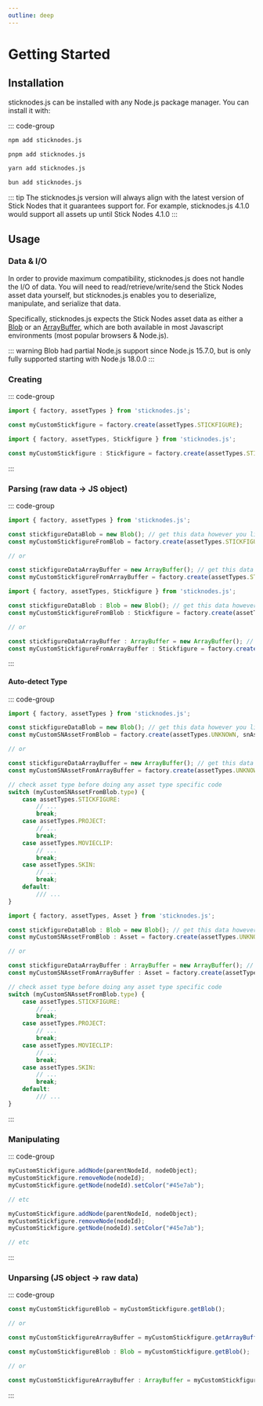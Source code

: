 ```yaml
---
outline: deep
---
```


# Getting Started

## Installation
sticknodes.js can be installed with any Node.js package manager. You can install it with:

::: code-group

```sh [npm]
npm add sticknodes.js
```

```sh [pnpm]
pnpm add sticknodes.js
```

```sh [yarn]
yarn add sticknodes.js
```

```sh [bun]
bun add sticknodes.js
```

::: tip
The sticknodes.js version will always align with the latest version of Stick Nodes that it guarantees support for. For example, sticknodes.js 4.1.0 would support all assets up until Stick Nodes 4.1.0
:::

## Usage
### Data & I/O
In order to provide maximum compatibility, sticknodes.js does not handle the I/O of data. You will need to read/retrieve/write/send the Stick Nodes asset data yourself, but sticknodes.js enables you to deserialize, manipulate, and serialize that data.

Specifically, sticknodes.js expects the Stick Nodes asset data as either a [Blob](https://developer.mozilla.org/en-US/docs/Web/API/Blob) or an [ArrayBuffer](https://developer.mozilla.org/en-US/docs/Web/JavaScript/Reference/Global_Objects/ArrayBuffer), which are both available in most Javascript environments (most popular browsers & Node.js).

::: warning
Blob had partial Node.js support since Node.js 15.7.0, but is only fully supported starting with Node.js 18.0.0
:::

### Creating

::: code-group
```js
import { factory, assetTypes } from 'sticknodes.js';

const myCustomStickfigure = factory.create(assetTypes.STICKFIGURE);
```
```ts
import { factory, assetTypes, Stickfigure } from 'sticknodes.js';

const myCustomStickfigure : Stickfigure = factory.create(assetTypes.STICKFIGURE);
```
:::

### Parsing (raw data -> JS object)

::: code-group
```js
import { factory, assetTypes } from 'sticknodes.js';

const stickfigureDataBlob = new Blob(); // get this data however you like
const myCustomStickfigureFromBlob = factory.create(assetTypes.STICKFIGURE, stickfigureDataBlob);

// or

const stickfigureDataArrayBuffer = new ArrayBuffer(); // get this data however you like
const myCustomStickfigureFromArrayBuffer = factory.create(assetTypes.STICKFIGURE, stickfigureDataArrayBuffer);
```
```ts
import { factory, assetTypes, Stickfigure } from 'sticknodes.js';

const stickfigureDataBlob : Blob = new Blob(); // get this data however you like
const myCustomStickfigureFromBlob : Stickfigure = factory.create(assetTypes.STICKFIGURE, stickfigureDataBlob);

// or

const stickfigureDataArrayBuffer : ArrayBuffer = new ArrayBuffer(); // get this data however you like
const myCustomStickfigureFromArrayBuffer : Stickfigure = factory.create(assetTypes.STICKFIGURE, stickfigureDataArrayBuffer);
```
:::

#### Auto-detect Type

::: code-group
```js
import { factory, assetTypes } from 'sticknodes.js';

const stickfigureDataBlob = new Blob(); // get this data however you like
const myCustomSNAssetFromBlob = factory.create(assetTypes.UNKNOWN, snAssetDataBlob);

// or

const stickfigureDataArrayBuffer = new ArrayBuffer(); // get this data however you like
const myCustomSNAssetFromArrayBuffer = factory.create(assetTypes.UNKNOWN, snAssetDataArrayBuffer);

// check asset type before doing any asset type specific code
switch (myCustomSNAssetFromBlob.type) {
    case assetTypes.STICKFIGURE:
        // ...
        break;
    case assetTypes.PROJECT:
        // ...
        break;
    case assetTypes.MOVIECLIP:
        // ...
        break;
    case assetTypes.SKIN:
        // ...
        break;
    default:
        /// ...
}
```
```ts
import { factory, assetTypes, Asset } from 'sticknodes.js';

const stickfigureDataBlob : Blob = new Blob(); // get this data however you like
const myCustomSNAssetFromBlob : Asset = factory.create(assetTypes.UNKNOWN, snAssetDataBlob);

// or

const stickfigureDataArrayBuffer : ArrayBuffer = new ArrayBuffer(); // get this data however you like
const myCustomSNAssetFromArrayBuffer : Asset = factory.create(assetTypes.UNKNOWN, snAssetDataArrayBuffer);

// check asset type before doing any asset type specific code
switch (myCustomSNAssetFromBlob.type) {
    case assetTypes.STICKFIGURE:
        // ...
        break;
    case assetTypes.PROJECT:
        // ...
        break;
    case assetTypes.MOVIECLIP:
        // ...
        break;
    case assetTypes.SKIN:
        // ...
        break;
    default:
        /// ...
}
```
:::

### Manipulating

::: code-group
```js
myCustomStickfigure.addNode(parentNodeId, nodeObject);
myCustomStickfigure.removeNode(nodeId);
myCustomStickfigure.getNode(nodeId).setColor("#45e7ab");

// etc
```
```ts
myCustomStickfigure.addNode(parentNodeId, nodeObject);
myCustomStickfigure.removeNode(nodeId);
myCustomStickfigure.getNode(nodeId).setColor("#45e7ab");

// etc
```
:::

### Unparsing (JS object -> raw data)
::: code-group
```js
const myCustomStickfigureBlob = myCustomStickfigure.getBlob();

// or

const myCustomStickfigureArrayBuffer = myCustomStickfigure.getArrayBuffer();
```
```ts
const myCustomStickfigureBlob : Blob = myCustomStickfigure.getBlob();

// or

const myCustomStickfigureArrayBuffer : ArrayBuffer = myCustomStickfigure.getArrayBuffer();
```
:::